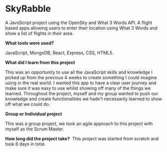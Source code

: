 # SkyRabble
A JavsScript project using the OpenSky and What 3 Words API. A flight based apps allowing users to enter their location using What 3 Words and show a list of flights in their area.

**What tools were used?**

JavaScript, MongoDB, React, Express, CSS, HTML5.

**What did I learn from this project**

This was an opportunity to use all the JavaScript skills and knowledge I picked up from the previous 4 weeks to create something I could imagine using in the real world. I wanted this app to have a clear user journey and make sure it was easy to use whilst showing off many of the things we learned. Throughout the project, myself and my group wanted to push our knowledge and create functionalities we hadn't necessarily learned to show off what we could do.

**Group or Individual project**

This was a group project, we took an agile approach to this project with myself as the Scrum Master.

**How long did the project take?** 
This project was started from scratch and took 6 days in total.
